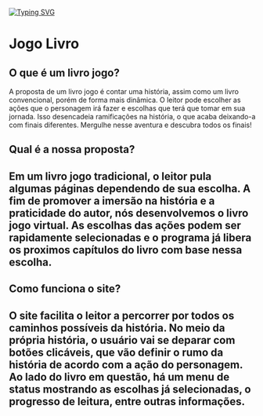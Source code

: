 [![Typing SVG](https://readme-typing-svg.herokuapp.com?font=Fredoka&size=35&color=55A9D3&center=true&multiline=true&lines=Reading+Paths)](https://git.io/typing-svg)

<h1>Jogo Livro</h2>

<h2>O que é um livro jogo?</h2>


<p> A proposta de um livro jogo é contar uma história, assim como um livro convencional, porém de forma mais dinâmica. O leitor pode escolher as ações que o personagem irá fazer e escolhas que terá que tomar em sua jornada. Isso desencadeia ramificações na história, o que acaba deixando-a com finais diferentes. Mergulhe nesse aventura e descubra todos os finais!</p>


<h2>Qual é a nossa proposta?<h2>
<p>Em um livro jogo tradicional, o leitor pula algumas páginas dependendo de sua escolha. A fim de promover a imersão na história e a praticidade do autor, nós desenvolvemos o livro jogo virtual. As escolhas das ações podem ser rapidamente selecionadas e o programa já libera os proximos capítulos do livro com base nessa escolha.
</p>

<h2>Como funciona o site?
<h2>
<p>O site facilita o leitor a percorrer por todos os caminhos possíveis da história. No meio da própria história, o usuário vai se deparar com botões clicáveis, que vão definir o rumo da história de acordo com a ação do personagem. Ao lado do livro em questão, há um menu de status mostrando as escolhas já selecionadas, o progresso de leitura, entre outras informações.
</p>
  
 
  
